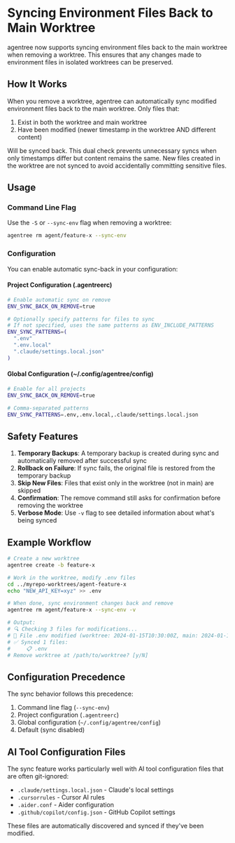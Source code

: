 # Syncing Environment Files Back to Main Worktree

agentree now supports syncing environment files back to the main worktree when removing a worktree. This ensures that any changes made to environment files in isolated worktrees can be preserved.

## How It Works

When you remove a worktree, agentree can automatically sync modified environment files back to the main worktree. Only files that:
1. Exist in both the worktree and main worktree
2. Have been modified (newer timestamp in the worktree AND different content)

Will be synced back. This dual check prevents unnecessary syncs when only timestamps differ but content remains the same. New files created in the worktree are not synced to avoid accidentally committing sensitive files.

## Usage

### Command Line Flag

Use the `-S` or `--sync-env` flag when removing a worktree:

```bash
agentree rm agent/feature-x --sync-env
```

### Configuration

You can enable automatic sync-back in your configuration:

#### Project Configuration (.agentreerc)

```bash
# Enable automatic sync on remove
ENV_SYNC_BACK_ON_REMOVE=true

# Optionally specify patterns for files to sync
# If not specified, uses the same patterns as ENV_INCLUDE_PATTERNS
ENV_SYNC_PATTERNS=(
  ".env"
  ".env.local"
  ".claude/settings.local.json"
)
```

#### Global Configuration (~/.config/agentree/config)

```bash
# Enable for all projects
ENV_SYNC_BACK_ON_REMOVE=true

# Comma-separated patterns
ENV_SYNC_PATTERNS=.env,.env.local,.claude/settings.local.json
```

## Safety Features

1. **Temporary Backups**: A temporary backup is created during sync and automatically removed after successful sync
2. **Rollback on Failure**: If sync fails, the original file is restored from the temporary backup
3. **Skip New Files**: Files that exist only in the worktree (not in main) are skipped
4. **Confirmation**: The remove command still asks for confirmation before removing the worktree
5. **Verbose Mode**: Use `-v` flag to see detailed information about what's being synced

## Example Workflow

```bash
# Create a new worktree
agentree create -b feature-x

# Work in the worktree, modify .env files
cd ../myrepo-worktrees/agent-feature-x
echo "NEW_API_KEY=xyz" >> .env

# When done, sync environment changes back and remove
agentree rm agent/feature-x --sync-env -v

# Output:
# 🔍 Checking 3 files for modifications...
# 📝 File .env modified (worktree: 2024-01-15T10:30:00Z, main: 2024-01-15T09:00:00Z)
# ✅ Synced 1 files:
#     📋 .env
# Remove worktree at /path/to/worktree? [y/N]
```

## Configuration Precedence

The sync behavior follows this precedence:
1. Command line flag (`--sync-env`)
2. Project configuration (`.agentreerc`)
3. Global configuration (`~/.config/agentree/config`)
4. Default (sync disabled)

## AI Tool Configuration Files

The sync feature works particularly well with AI tool configuration files that are often git-ignored:

- `.claude/settings.local.json` - Claude's local settings
- `.cursorrules` - Cursor AI rules
- `.aider.conf` - Aider configuration
- `.github/copilot/config.json` - GitHub Copilot settings

These files are automatically discovered and synced if they've been modified.
